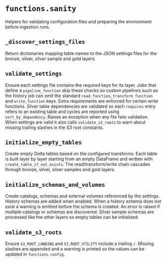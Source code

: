 # `functions.sanity`

Helpers for validating configuration files and preparing the environment
before ingestion runs.

## `_discover_settings_files`

Return dictionaries mapping table names to the JSON settings files for
the bronze, silver, silver sample and gold layers.

## `validate_settings`

Ensure each settings file contains the required keys for its layer.
Jobs that define a `pipeline_function` skip these checks so custom
pipelines such as the history job can omit the standard
`read_function`, `transform_function` and `write_function` keys.
Extra requirements are enforced for certain write functions. Silver table
dependencies are validated so each `requires` entry refers to an existing
table and cycles are reported using `sort_by_dependency`. Raises an
exception when any file fails validation. When settings are valid it also
calls `validate_s3_roots` to warn about missing trailing slashes in the
S3 root constants.

## `initialize_empty_tables`

Create empty Delta tables based on the configured transforms. Each table
is built layer by layer starting from an empty DataFrame and written with
`create_table_if_not_exists`. The read/transform/write chain cascades
through bronze, silver, silver samples and gold layers.

## `initialize_schemas_and_volumes`

Create catalogs, schemas and external volumes referenced by the settings.
History schemas are added when enabled. When a history schema does not exist a
warning is emitted before the schema is created. An error is raised if multiple
catalogs or schemas are discovered. Silver sample schemas are processed like
the other layers so empty tables can be initialized.

## `validate_s3_roots`

Ensure ``S3_ROOT_LANDING`` and ``S3_ROOT_UTILITY`` include a trailing
``/``. Missing slashes are appended and a warning is printed so the
values can be updated in ``functions.config``.
